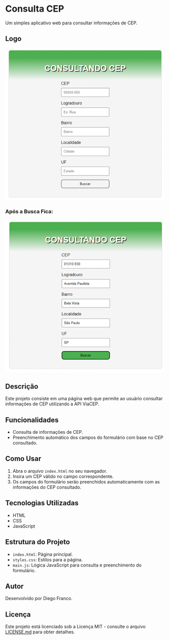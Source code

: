 # Consulta CEP

Um simples aplicativo web para consultar informações de CEP.

## Logo

<div align="center">
  <img src="img/SemTitulo.png" alt="Imagem do Projeto">
</div>

### Após a Busca Fica:

<div align="center">
  <img src="img/SemTitulo2.png" alt="Imagem do Projeto">
</div>

## Descrição

Este projeto consiste em uma página web que permite ao usuário consultar informações de CEP utilizando a API ViaCEP.

## Funcionalidades

- Consulta de informações de CEP.
- Preenchimento automático dos campos do formulário com base no CEP consultado.

## Como Usar

1. Abra o arquivo `index.html` no seu navegador.
2. Insira um CEP válido no campo correspondente.
3. Os campos do formulário serão preenchidos automaticamente com as informações do CEP consultado.

## Tecnologias Utilizadas

- HTML
- CSS
- JavaScript

## Estrutura do Projeto

- `index.html`: Página principal.
- `styles.css`: Estilos para a página.
- `main.js`: Lógica JavaScript para consulta e preenchimento do formulário.

## Autor

Desenvolvido por Diego Franco.

## Licença

Este projeto está licenciado sob a Licença MIT - consulte o arquivo [LICENSE.md](LICENSE.md) para obter detalhes.
